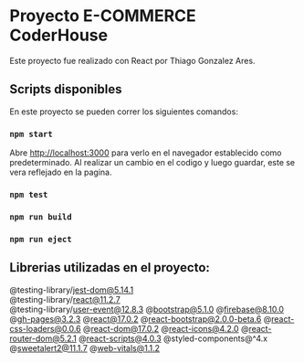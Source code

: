 # Proyecto E-COMMERCE CoderHouse

Este proyecto fue realizado con React por Thiago Gonzalez Ares.

## Scripts disponibles

En este proyecto se pueden correr los siguientes comandos:

### `npm start`
Abre [http://localhost:3000](http://localhost:3000) para verlo en el navegador establecido como predeterminado.
Al realizar un cambio en el codigo y luego guardar, este se vera reflejado en la pagina.

### `npm test`

### `npm run build`

### `npm run eject`

## Librerias utilizadas en el proyecto:

@testing-library/jest-dom@5.14.1  
@testing-library/react@11.2.7     
@testing-library/user-event@12.8.3
@bootstrap@5.1.0
@firebase@8.10.0
@gh-pages@3.2.3
@react@17.0.2
@react-bootstrap@2.0.0-beta.6
@react-css-loaders@0.0.6
@react-dom@17.0.2
@react-icons@4.2.0
@react-router-dom@5.2.1
@react-scripts@4.0.3
@styled-components@^4.x
@sweetalert2@11.1.7
@web-vitals@1.1.2
